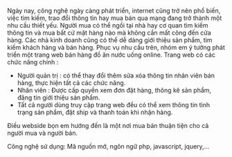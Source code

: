 Ngày nay, công nghệ ngày càng phát triển, internet cũng trở nên phổ biến, việc tìm kiếm, trao đổi thông tin hay mua bán qua mạng đang trở thành một nhu cầu thiết yếu. Người mua có thể ngồi tại nhà hay cơ quan tìm kiếm thông tin và mua bất cứ mặt hàng nào mà không cần mất công đến cửa hàng. Các nhà kinh doanh cũng có thể dễ dàng giới thiệu sản phẩm, tìm kiếm khách hàng và bán hàng. Phục vụ nhu cầu trên, nhóm em ý tưởng phát triển một trang web bán hàng đồ ăn nước uống online. Trang web có các chức năng chính :
- Người quản trị : có thể thay đổi thêm sửa xóa thông tin nhân viên bán hàng, thực hiện tất cả các chức năng.
- Nhân viên : Được cấp quyền xem đơn đặt hàng, thông kê sản phẩm, đăng tin giới thiệu sản phẩm.
- Tất cả người dùng truy cập trang web đều có thể xem thông tin tình trạng sản phẩm, đặt ship và thanh toán khi nhận hàng.

Điều webside bọn em hướng đến là một nơi mua bán thuận tiện cho cả người mua và người bán.

Công nghệ sử dụng: Mã nguồn mở, ngôn ngữ php, javascript, jquery,...

